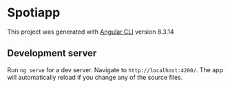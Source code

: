 # Spotiapp

This project was generated with [Angular CLI](https://github.com/angular/angular-cli) version 8.3.14

## Development server

Run `ng serve` for a dev server. Navigate to `http://localhost:4200/`. The app will automatically reload if you change any of the source files.



